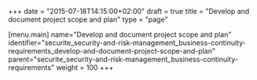 +++
date = "2015-07-18T14:15:00+02:00"
draft = true
title = "Develop and document project scope and plan"
type = "page"

[menu.main]
name="Develop and document project scope and plan"
identifier="securite_security-and-risk-management_business-continuity-requirements_develop-and-document-project-scope-and-plan"
parent="securite_security-and-risk-management_business-continuity-requirements"
weight = 100
+++
